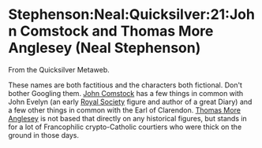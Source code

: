 
# Stephenson:Neal:Quicksilver:21:John Comstock and Thomas More Anglesey (Neal Stephenson)

From the Quicksilver Metaweb.

These names are both
factitious and the characters both fictional. Don't bother Googling
them. [John Comstock](/stephenson-neal-quicksilver-john-comstock) has a few things in common with John Evelyn (an
early [Royal Society](/royal-society) figure and author of a great Diary) and a
few other things in common with the Earl of Clarendon. [Thomas More Anglesey](/stephenson-neal-quicksilver-thomas-more-anglesey) is not based that directly on any historical figures, but
stands in for a lot of Francophilic crypto-Catholic courtiers who were
thick on the ground in those days.
